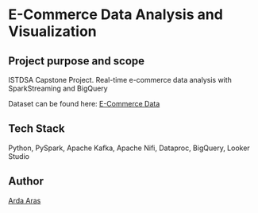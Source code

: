 # E-Commerce Data Analysis and Visualization
## Project purpose and scope

ISTDSA Capstone Project. Real-time e-commerce data analysis with SparkStreaming and BigQuery

Dataset can be found here: [E-Commerce Data](https://www.kaggle.com/datasets/carrie1/ecommerce-data)

## Tech Stack

Python, PySpark, Apache Kafka, Apache Nifi, Dataproc, BigQuery, Looker Studio

## Author

[Arda Aras](https://www.linkedin.com/in/arda-aras/)
